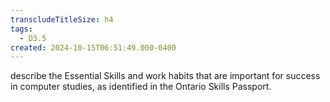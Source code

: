 ```yaml
---
transcludeTitleSize: h4
tags:
  - D3.5
created: 2024-10-15T06:51:49.000-0400
---
```

describe the Essential Skills and work habits that are important for success in computer studies, as identified in the Ontario Skills Passport.